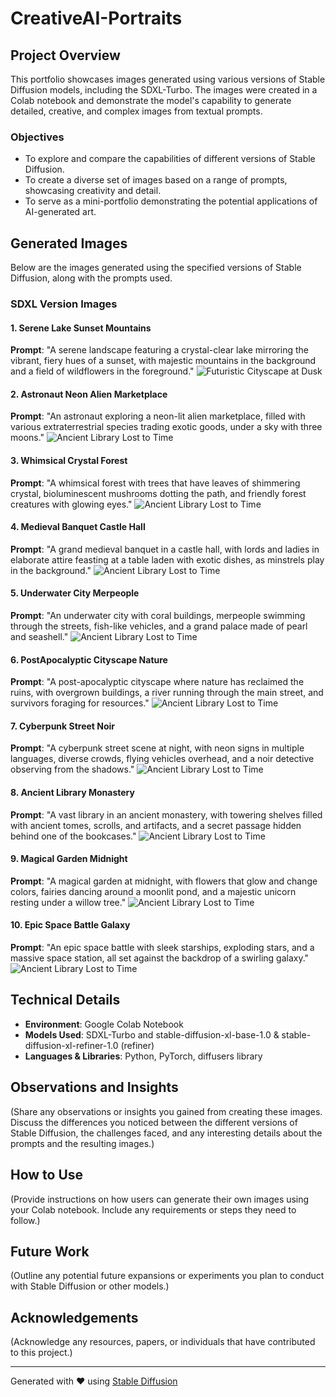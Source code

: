 # CreativeAI-Portraits

## Project Overview
This portfolio showcases images generated using various versions of Stable Diffusion models, including the SDXL-Turbo. The images were created in a Colab notebook and demonstrate the model's capability to generate detailed, creative, and complex images from textual prompts.

### Objectives
- To explore and compare the capabilities of different versions of Stable Diffusion.
- To create a diverse set of images based on a range of prompts, showcasing creativity and detail.
- To serve as a mini-portfolio demonstrating the potential applications of AI-generated art.

## Generated Images

Below are the images generated using the specified versions of Stable Diffusion, along with the prompts used.

### SDXL Version Images

#### 1. Serene Lake Sunset Mountains
**Prompt**: "A serene landscape featuring a crystal-clear lake mirroring the vibrant, fiery hues of a sunset, with majestic mountains in the background and a field of wildflowers in the foreground."
![Futuristic Cityscape at Dusk](./all_images/Serene_Lake_Sunset_Mountains.png)

#### 2. Astronaut Neon Alien Marketplace
**Prompt**: "An astronaut exploring a neon-lit alien marketplace, filled with various extraterrestrial species trading exotic goods, under a sky with three moons."
![Ancient Library Lost to Time](./all_images/Astronaut_Neon_Alien_Marketplace.png)

#### 3. Whimsical Crystal Forest
**Prompt**: "A whimsical forest with trees that have leaves of shimmering crystal, bioluminescent mushrooms dotting the path, and friendly forest creatures with glowing eyes."
![Ancient Library Lost to Time](./all_images/Whimsical_Crystal_Forest.png)

#### 4. Medieval Banquet Castle Hall
**Prompt**: "A grand medieval banquet in a castle hall, with lords and ladies in elaborate attire feasting at a table laden with exotic dishes, as minstrels play in the background."
![Ancient Library Lost to Time](./all_images/Medieval_Banquet_Castle_Hall.png)

#### 5. Underwater City Merpeople
**Prompt**: "An underwater city with coral buildings, merpeople swimming through the streets, fish-like vehicles, and a grand palace made of pearl and seashell."
![Ancient Library Lost to Time](./all_images/Underwater_City_Merpeople.png)

#### 6. PostApocalyptic Cityscape Nature
**Prompt**: "A post-apocalyptic cityscape where nature has reclaimed the ruins, with overgrown buildings, a river running through the main street, and survivors foraging for resources."
![Ancient Library Lost to Time](./all_images/PostApocalyptic_Cityscape_Nature.png)

#### 7. Cyberpunk Street Noir
**Prompt**: "A cyberpunk street scene at night, with neon signs in multiple languages, diverse crowds, flying vehicles overhead, and a noir detective observing from the shadows."
![Ancient Library Lost to Time](./all_images/Cyberpunk_Street_Noir.png)

#### 8. Ancient Library Monastery
**Prompt**: "A vast library in an ancient monastery, with towering shelves filled with ancient tomes, scrolls, and artifacts, and a secret passage hidden behind one of the bookcases."
![Ancient Library Lost to Time](./all_images/Ancient_Library_Monastery.png)

#### 9. Magical Garden Midnight
**Prompt**: "A magical garden at midnight, with flowers that glow and change colors, fairies dancing around a moonlit pond, and a majestic unicorn resting under a willow tree."
![Ancient Library Lost to Time](./all_images/Magical_Garden_Midnight.png)

#### 10. Epic Space Battle Galaxy
**Prompt**: "An epic space battle with sleek starships, exploding stars, and a massive space station, all set against the backdrop of a swirling galaxy."
![Ancient Library Lost to Time](./all_images/Epic_Space_Battle_Galaxy.png)

## Technical Details

- **Environment**: Google Colab Notebook
- **Models Used**: SDXL-Turbo and stable-diffusion-xl-base-1.0 & stable-diffusion-xl-refiner-1.0 (refiner)
- **Languages & Libraries**: Python, PyTorch, diffusers library

## Observations and Insights

(Share any observations or insights you gained from creating these images. Discuss the differences you noticed between the different versions of Stable Diffusion, the challenges faced, and any interesting details about the prompts and the resulting images.)

## How to Use

(Provide instructions on how users can generate their own images using your Colab notebook. Include any requirements or steps they need to follow.)

## Future Work

(Outline any potential future expansions or experiments you plan to conduct with Stable Diffusion or other models.)

## Acknowledgements

(Acknowledge any resources, papers, or individuals that have contributed to this project.)

---

Generated with ❤️ using [Stable Diffusion](https://stablediffusionweb.com/)
